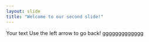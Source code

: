 ```yaml
---
layout: slide
title: "Welcome to our second slide!"
---
```

Your text
Use the left arrow to go back!
ggggggggggggg
